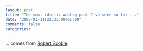 ```yaml
---
layout: post
title: "The most idiotic weblog post I've seen so far ..."
date: "2005-01-11T22:33:00+01:00"
comments: false
categories: 
---
```


<p>&#8230; comes from <a href="http://radio.weblogs.com/0001011/2005/01/11.html#a9176">Robert Scoble</a>.</p>



